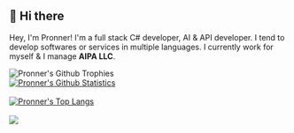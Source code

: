 ## 👋 Hi there

Hey, I'm Pronner! I'm a full stack C# developer, AI & API developer. I tend to develop softwares or services in multiple languages. I currently work for myself & I manage **AIPA LLC**.

![Pronner's Github Trophies](https://github-profile-trophy.vercel.app/?username=ryo-ma&theme=discord)\
[![Pronner's Github Statistics](https://github-readme-stats.vercel.app/api?username=Pronner&theme=radical&show_icons=true)](https://github.com/pronner/github-readme-stats)\
\
[![Pronner's Top Langs](https://github-readme-stats.vercel.app/api/top-langs/?username=Pronner&theme=radical&show_icons=true&layout=compact)](https://github.com/Pronner/github-readme-stats)\
\
![](https://komarev.com/ghpvc/?username=Pronner&color=blue&style=flat-square)
